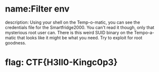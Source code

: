 # name:Filter env
description: Using your shell on the Temp-o-matic, you can see the credentials file for the Smartfridge2000. You can't read it though, only that mysterious root user can. There is this weird SUID binary on the Tempo-a-matic that looks like it might be what you need. Try to exploit for root goodness.

# flag: CTF{H3ll0-Kingc0p3}